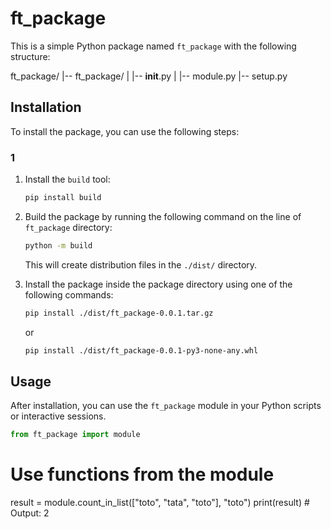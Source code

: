 # ft_package

This is a simple Python package named `ft_package` with the following structure:

ft_package/
|-- ft_package/
| |-- __init__.py
| |-- module.py
|-- setup.py


## Installation

To install the package, you can use the following steps:

### 1

1. Install the `build` tool:

    ```bash
    pip install build
    ```

2. Build the package by running the following command on the line of `ft_package` directory:

    ```bash
    python -m build
    ```

    This will create distribution files in the `./dist/` directory.

3. Install the package inside the package directory using one of the following commands:

    
    ```bash
    pip install ./dist/ft_package-0.0.1.tar.gz
    ```

    or

    ```bash
    pip install ./dist/ft_package-0.0.1-py3-none-any.whl
    ```

## Usage

After installation, you can use the `ft_package` module in your Python scripts or interactive sessions.

```python
from ft_package import module
```

# Use functions from the module
result = module.count_in_list(["toto", "tata", "toto"], "toto")
print(result)  # Output: 2
